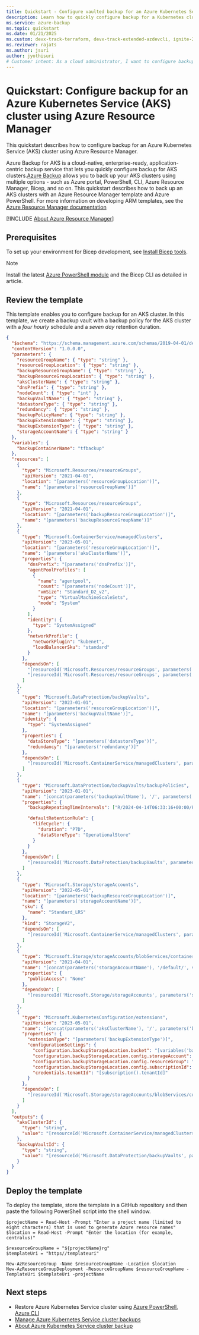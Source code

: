 ```yaml
---
title: Quickstart - Configure vaulted backup for an Azure Kubernetes Service (AKS) cluster using Azure Backup via Azure Resource Manager
description: Learn how to quickly configure backup for a Kubernetes cluster using Azure Resource Manager.
ms.service: azure-backup
ms.topic: quickstart
ms.date: 01/21/2025
ms.custom: devx-track-terraform, devx-track-extended-azdevcli, ignite-2024
ms.reviewer: rajats
ms.author: jsuri
author: jyothisuri
# Customer intent: As a cloud administrator, I want to configure backup for an Azure Kubernetes Service cluster using an ARM template, so that I can ensure data protection and recovery for my Kubernetes applications effectively.
---
```


# Quickstart: Configure backup for an Azure Kubernetes Service (AKS) cluster using Azure Resource Manager

This quickstart describes how to configure backup for an Azure Kubernetes Service (AKS) cluster using Azure Resource Manager.

Azure Backup for AKS is a cloud-native, enterprise-ready, application-centric backup service that lets you quickly configure backup for AKS clusters.[Azure Backup](backup-azure-mysql-flexible-server-about.md) allows you to back up your AKS clusters using multiple options - such as Azure portal, PowerShell, CLI, Azure Resource Manager, Bicep, and so on. This quickstart describes how to back up an AKS clusters with an Azure Resource Manager template and Azure PowerShell. For more information on developing ARM templates, see the [Azure Resource Manager documentation](../azure-resource-manager/index.yml) 

[!INCLUDE [About Azure Resource Manager](~/reusable-content/ce-skilling/azure/includes/resource-manager-quickstart-introduction.md)]

## Prerequisites

To set up your environment for Bicep development, see [Install Bicep tools](../azure-resource-manager/bicep/install.md).

>[!Note]
>Install the latest [Azure PowerShell module](/powershell/azure/new-azureps-module-az) and the Bicep CLI as detailed in article.

## Review the template

This template enables you to configure backup for an AKS cluster. In this template, we create a backup vault with a backup policy for the AKS cluster with a *four hourly* schedule and a *seven day* retention duration.

```JSON
{
  "$schema": "https://schema.management.azure.com/schemas/2019-04-01/deploymentTemplate.json#",
  "contentVersion": "1.0.0.0",
  "parameters": {
    "resourceGroupName": { "type": "string" },
    "resourceGroupLocation": { "type": "string" },
    "backupResourceGroupName": { "type": "string" },
    "backupResourceGroupLocation": { "type": "string" },
    "aksClusterName": { "type": "string" },
    "dnsPrefix": { "type": "string" },
    "nodeCount": { "type": "int" },
    "backupVaultName": { "type": "string" },
    "datastoreType": { "type": "string" },
    "redundancy": { "type": "string" },
    "backupPolicyName": { "type": "string" },
    "backupExtensionName": { "type": "string" },
    "backupExtensionType": { "type": "string" },
    "storageAccountName": { "type": "string" }
  },
  "variables": {
    "backupContainerName": "tfbackup"
  },
  "resources": [
    {
      "type": "Microsoft.Resources/resourceGroups",
      "apiVersion": "2021-04-01",
      "location": "[parameters('resourceGroupLocation')]",
      "name": "[parameters('resourceGroupName')]"
    },
    {
      "type": "Microsoft.Resources/resourceGroups",
      "apiVersion": "2021-04-01",
      "location": "[parameters('backupResourceGroupLocation')]",
      "name": "[parameters('backupResourceGroupName')]"
    },
    {
      "type": "Microsoft.ContainerService/managedClusters",
      "apiVersion": "2023-05-01",
      "location": "[parameters('resourceGroupLocation')]",
      "name": "[parameters('aksClusterName')]",
      "properties": {
        "dnsPrefix": "[parameters('dnsPrefix')]",
        "agentPoolProfiles": [
          {
            "name": "agentpool",
            "count": "[parameters('nodeCount')]",
            "vmSize": "Standard_D2_v2",
            "type": "VirtualMachineScaleSets",
            "mode": "System"
          }
        ],
        "identity": {
          "type": "SystemAssigned"
        },
        "networkProfile": {
          "networkPlugin": "kubenet",
          "loadBalancerSku": "standard"
        }
      },
      "dependsOn": [
        "[resourceId('Microsoft.Resources/resourceGroups', parameters('resourceGroupName'))]",
        "[resourceId('Microsoft.Resources/resourceGroups', parameters('backupResourceGroupName'))]"
      ]
    },
    {
      "type": "Microsoft.DataProtection/backupVaults",
      "apiVersion": "2023-01-01",
      "location": "[parameters('resourceGroupLocation')]",
      "name": "[parameters('backupVaultName')]",
      "identity": {
        "type": "SystemAssigned"
      },
      "properties": {
        "dataStoreType": "[parameters('datastoreType')]",
        "redundancy": "[parameters('redundancy')]"
      },
      "dependsOn": [
        "[resourceId('Microsoft.ContainerService/managedClusters', parameters('aksClusterName'))]"
      ]
    },
    {
      "type": "Microsoft.DataProtection/backupVaults/backupPolicies",
      "apiVersion": "2023-01-01",
      "name": "[concat(parameters('backupVaultName'), '/', parameters('backupPolicyName'))]",
      "properties": {
        "backupRepeatingTimeIntervals": ["R/2024-04-14T06:33:16+00:00/PT4H"],

        "defaultRetentionRule": {
          "lifeCycle": {
            "duration": "P7D",
            "dataStoreType": "OperationalStore"
          }
        }
      },
      "dependsOn": [
        "[resourceId('Microsoft.DataProtection/backupVaults', parameters('backupVaultName'))]"
      ]
    },
    {
      "type": "Microsoft.Storage/storageAccounts",
      "apiVersion": "2022-05-01",
      "location": "[parameters('backupResourceGroupLocation')]",
      "name": "[parameters('storageAccountName')]",
      "sku": {
        "name": "Standard_LRS"
      },
      "kind": "StorageV2",
      "dependsOn": [
        "[resourceId('Microsoft.ContainerService/managedClusters', parameters('aksClusterName'))]"
      ]
    },
    {
      "type": "Microsoft.Storage/storageAccounts/blobServices/containers",
      "apiVersion": "2021-04-01",
      "name": "[concat(parameters('storageAccountName'), '/default/', variables('backupContainerName'))]",
      "properties": {
        "publicAccess": "None"
      },
      "dependsOn": [
        "[resourceId('Microsoft.Storage/storageAccounts', parameters('storageAccountName'))]"
      ]
    },
    {
      "type": "Microsoft.KubernetesConfiguration/extensions",
      "apiVersion": "2023-05-01",
      "name": "[concat(parameters('aksClusterName'), '/', parameters('backupExtensionName'))]",
      "properties": {
        "extensionType": "[parameters('backupExtensionType')]",
        "configurationSettings": {
          "configuration.backupStorageLocation.bucket": "[variables('backupContainerName')]",
          "configuration.backupStorageLocation.config.storageAccount": "[parameters('storageAccountName')]",
          "configuration.backupStorageLocation.config.resourceGroup": "[parameters('backupResourceGroupName')]",
          "configuration.backupStorageLocation.config.subscriptionId": "[subscription().subscriptionId]",
          "credentials.tenantId": "[subscription().tenantId]"
        }
      },
      "dependsOn": [
        "[resourceId('Microsoft.Storage/storageAccounts/blobServices/containers', parameters('storageAccountName'), 'default', variables('backupContainerName'))]"
      ]
    }
  ],
  "outputs": {
    "aksClusterId": {
      "type": "string",
      "value": "[resourceId('Microsoft.ContainerService/managedClusters', parameters('aksClusterName'))]"
    },
    "backupVaultId": {
      "type": "string",
      "value": "[resourceId('Microsoft.DataProtection/backupVaults', parameters('backupVaultName'))]"
    }
  }
}
```

## Deploy the template

To deploy the template, store the template in a GitHub repository and then paste the following PowerShell script into the shell window. 

```azurepowershell-interactive
$projectName = Read-Host -Prompt "Enter a project name (limited to eight characters) that is used to generate Azure resource names"
$location = Read-Host -Prompt "Enter the location (for example, centralus)"

$resourceGroupName = "${projectName}rg"
$templateUri = "https//templateuri"

New-AzResourceGroup -Name $resourceGroupName -Location $location
New-AzResourceGroupDeployment -ResourceGroupName $resourceGroupName -TemplateUri $templateUri -projectName 
```

## Next steps

- Restore Azure Kubernetes Service cluster using [Azure PowerShell](azure-kubernetes-service-cluster-restore-using-powershell.md), [Azure CLI](azure-kubernetes-service-cluster-restore-using-cli.md)
- [Manage Azure Kubernetes Service cluster backups](azure-kubernetes-service-cluster-manage-backups.md)
- [About Azure Kubernetes Service cluster backup](azure-kubernetes-service-cluster-backup-concept.md)
